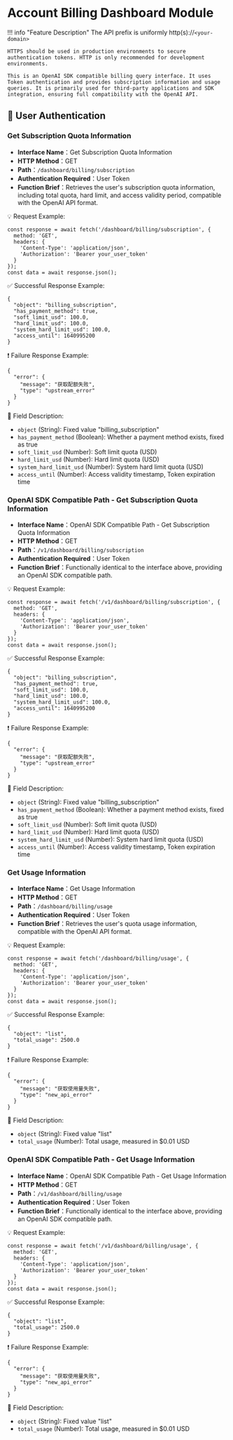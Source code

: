 # Account Billing Dashboard Module

!!! info "Feature Description"
    The API prefix is uniformly http(s)://`<your-domain>`

    HTTPS should be used in production environments to secure authentication tokens. HTTP is only recommended for development environments.

    This is an OpenAI SDK compatible billing query interface. It uses Token authentication and provides subscription information and usage queries. It is primarily used for third-party applications and SDK integration, ensuring full compatibility with the OpenAI API.

## 🔐 User Authentication

### Get Subscription Quota Information

- **Interface Name**：Get Subscription Quota Information
- **HTTP Method**：GET
- **Path**：`/dashboard/billing/subscription`
- **Authentication Required**：User Token
- **Function Brief**：Retrieves the user's subscription quota information, including total quota, hard limit, and access validity period, compatible with the OpenAI API format.

💡 Request Example:

```
const response = await fetch('/dashboard/billing/subscription', {  
  method: 'GET',  
  headers: {  
    'Content-Type': 'application/json',  
    'Authorization': 'Bearer your_user_token'  
  }  
});  
const data = await response.json();
```

✅ Successful Response Example:

```
{  
  "object": "billing_subscription",  
  "has_payment_method": true,  
  "soft_limit_usd": 100.0,  
  "hard_limit_usd": 100.0,  
  "system_hard_limit_usd": 100.0,  
  "access_until": 1640995200  
}
```

❗ Failure Response Example:

```
{  
  "error": {  
    "message": "获取配额失败",  
    "type": "upstream_error"  
  }  
}
```

🧾 Field Description:

- `object` (String): Fixed value "billing_subscription"
- `has_payment_method` (Boolean): Whether a payment method exists, fixed as true
- `soft_limit_usd` (Number): Soft limit quota (USD)
- `hard_limit_usd` (Number): Hard limit quota (USD)
- `system_hard_limit_usd` (Number): System hard limit quota (USD)
- `access_until` (Number): Access validity timestamp, Token expiration time

### OpenAI SDK Compatible Path - Get Subscription Quota Information

- **Interface Name**：OpenAI SDK Compatible Path - Get Subscription Quota Information
- **HTTP Method**：GET
- **Path**：`/v1/dashboard/billing/subscription`
- **Authentication Required**：User Token
- **Function Brief**：Functionally identical to the interface above, providing an OpenAI SDK compatible path.

💡 Request Example:

```
const response = await fetch('/v1/dashboard/billing/subscription', {  
  method: 'GET',  
  headers: {  
    'Content-Type': 'application/json',  
    'Authorization': 'Bearer your_user_token'  
  }  
});  
const data = await response.json();
```

✅ Successful Response Example:

```
{  
  "object": "billing_subscription",  
  "has_payment_method": true,  
  "soft_limit_usd": 100.0,  
  "hard_limit_usd": 100.0,  
  "system_hard_limit_usd": 100.0,  
  "access_until": 1640995200  
}
```

❗ Failure Response Example:

```
{  
  "error": {  
    "message": "获取配额失败",  
    "type": "upstream_error"  
  }  
}
```

🧾 Field Description:

- `object` (String): Fixed value "billing_subscription"
- `has_payment_method` (Boolean): Whether a payment method exists, fixed as true
- `soft_limit_usd` (Number): Soft limit quota (USD)
- `hard_limit_usd` (Number): Hard limit quota (USD)
- `system_hard_limit_usd` (Number): System hard limit quota (USD)
- `access_until` (Number): Access validity timestamp, Token expiration time

### Get Usage Information

- **Interface Name**：Get Usage Information
- **HTTP Method**：GET
- **Path**：`/dashboard/billing/usage`
- **Authentication Required**：User Token
- **Function Brief**：Retrieves the user's quota usage information, compatible with the OpenAI API format.

💡 Request Example:

```
const response = await fetch('/dashboard/billing/usage', {  
  method: 'GET',  
  headers: {  
    'Content-Type': 'application/json',  
    'Authorization': 'Bearer your_user_token'  
  }  
});  
const data = await response.json();
```

✅ Successful Response Example:

```
{  
  "object": "list",  
  "total_usage": 2500.0  
}
```

❗ Failure Response Example:

```
{  
  "error": {  
    "message": "获取使用量失败",  
    "type": "new_api_error"  
  }  
}
```

🧾 Field Description:

- `object` (String): Fixed value "list"
- `total_usage` (Number): Total usage, measured in $0.01 USD

### OpenAI SDK Compatible Path - Get Usage Information

- **Interface Name**：OpenAI SDK Compatible Path - Get Usage Information
- **HTTP Method**：GET
- **Path**：`/v1/dashboard/billing/usage`
- **Authentication Required**：User Token
- **Function Brief**：Functionally identical to the interface above, providing an OpenAI SDK compatible path.

💡 Request Example:

```
const response = await fetch('/v1/dashboard/billing/usage', {  
  method: 'GET',  
  headers: {  
    'Content-Type': 'application/json',  
    'Authorization': 'Bearer your_user_token'  
  }  
});  
const data = await response.json();
```

✅ Successful Response Example:

```
{  
  "object": "list",  
  "total_usage": 2500.0  
}
```

❗ Failure Response Example:

```
{  
  "error": {  
    "message": "获取使用量失败",  
    "type": "new_api_error"  
  }  
}
```

🧾 Field Description:

- `object` (String): Fixed value "list"
- `total_usage` (Number): Total usage, measured in $0.01 USD